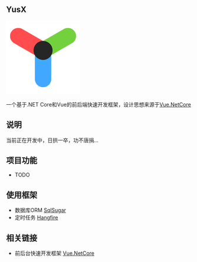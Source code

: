 ## YusX

![YusX](Images/icon_x200.png)

一个基于.NET Core和Vue的前后端快速开发框架，设计思想来源于[Vue.NetCore](https://github.com/cq-panda/Vue.NetCore)

## 说明

当前正在开发中，日拱一卒，功不唐捐...

## 项目功能
 - TODO

## 使用框架
 - 数据库ORM [SqlSugar](https://github.com/donet5/SqlSugar)
 - 定时任务 [Hangfire](https://github.com/HangfireIO/Hangfire)

## 相关链接

 - 前后台快速开发框架 [Vue.NetCore](https://github.com/cq-panda/Vue.NetCore)
